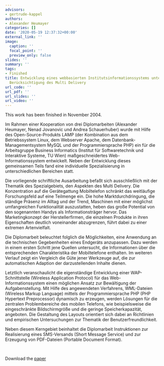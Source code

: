 ```yaml
---
advisors:
- gertrude-kappel
authors:
- Alexander Heumayer
categories: []
date: '2020-05-19 12:37:32+00:00'
external_link: ''
image:
  caption: ''
  focal_point: ''
  preview_only: false
slides: ''
summary: ''
tags:
- Finished
title: Entwicklung eines webbasierten Institutsinformationssystems unter besonderer
  Berücksichtigung des Multi Delivery
url_code: ''
url_pdf: ''
url_slides: ''
url_video: ''
---
```


This work has been finished in November 2004.

Im Rahmen einer Kooperation von drei Diplomarbeiten (Alexander Heumayer, Nenad Jovanovic und Andrea Schauerhuber) wurde mit Hilfe des Open-Source-Produkts LAMP (der Kombination aus dem Betriebssystem Linux, dem Webserver Apache, dem Datenbank-Managementsystem MySQL und der Programmiersprache PHP) ein für die Arbeitsgruppe Business Informatics (Institut für Softwaretechnik und Interaktive Systeme, TU Wien) maßgeschneidertes Web-Informationssystem entwickelt. Neben der Entwicklung dieses gemeinsamen Teils fand eine individuelle Spezialisierung in unterschiedlichen Bereichen statt.

Die vorliegende schriftliche Ausarbeitung befaßt sich ausschließlich mit der Thematik des Spezialgebiets, den Aspekten des Multi Delivery. Die Konzentration auf die Gerätegattung Mobiltelefon schränkt das weitläufige Forschungsfeld auf eine Teilmenge ein. Die hohe Marktdurchdringung, die ständige Präsenz im Alltag und der Trend, Maschinen mit einer möglichst umfangreichen Funktionalität auszustatten, heben das große Potential von den sogenannten Handys als Informationsträger hervor. Das Marketingkonzept der Herstellerfirmen, die einzelnen Produkte in ihren Eigenschaften deutlich voneinander abzugrenzen, führt dabei zu einer extremen Artenvielfalt.

Die Diplomarbeit beleuchtet folglich die Möglichkeiten, eine Anwendung an die technischen Gegebenheiten eines Endgeräts anzupassen. Dazu werden in einem ersten Schritt jene Quellen untersucht, die Informationen über die entsprechenden Charakteristika der Mobiltelefone enthalten. Im weiteren Verlauf zeigt ein Vergleich die Güte jener Werkzeuge auf, die zur automatischen Adaption der darzustellenden Inhalte dienen.

Letztlich veranschaulicht die eigenständige Entwicklung einer WAP-Schnittstelle (Wireless Application Protocol) für das Web-Informationssystem einen möglichen Ansatz zur Bewältigung der Aufgabenstellung. Mit Hilfe des angewendeten Verfahrens, WML-Dateien (Wireless Markup Language) mittels der Programmiersprache PHP (PHP Hypertext Preprocessor) dynamisch zu erzeugen, werden Lösungen für die zentralen Problembereiche des mobilen Telefons, wie beispielsweise die eingeschränkte Bildschirmgröße und die geringe Speicherkapazität, angeboten. Die Gestaltung des Layouts orientiert sich dabei an Richtlinien und empirischen Untersuchungen zur Thematik der Benutzerfreundlichkeit.

Neben diesem Kerngebiet beinhaltet die Diplomarbeit Instruktionen zur Realisierung eines SMS-Versands (Short Message Service) und zur Erzeugung von PDF-Dateien (Portable Document Format).

&nbsp;

 Download the [paper](https://www.big.tuwien.ac.at/app/uploads/2016/10/Heumayer_paper.pdf)